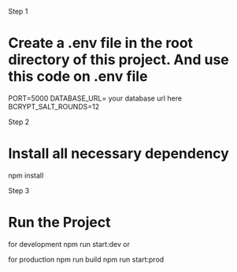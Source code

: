 Step 1

# Create a .env file in the root directory of this project. And use this code on .env file

PORT=5000
DATABASE_URL= your database url here
BCRYPT_SALT_ROUNDS=12

Step 2

# Install all necessary dependency

npm install

Step 3

# Run the Project

for development
npm run start:dev
or

for production
npm run build
npm run start:prod
